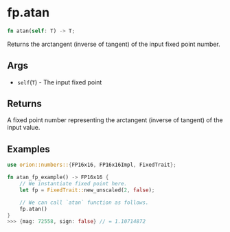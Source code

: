 # fp.atan

```rust
fn atan(self: T) -> T;
```

Returns the arctangent (inverse of tangent) of the input fixed point number.

## Args

* `self`(`T`) - The input fixed point

## Returns

A fixed point number representing the arctangent (inverse of tangent) of the input value.

## Examples

```rust
use orion::numbers::{FP16x16, FP16x16Impl, FixedTrait};

fn atan_fp_example() -> FP16x16 {
    // We instantiate fixed point here.
    let fp = FixedTrait::new_unscaled(2, false);

    // We can call `atan` function as follows.
    fp.atan()
}
>>> {mag: 72558, sign: false} // = 1.10714872
``` 
 